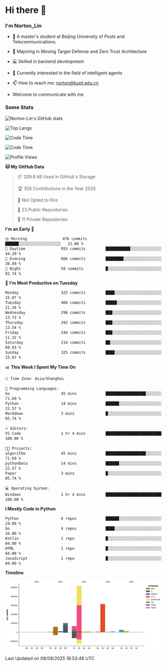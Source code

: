 
# Hi there 👋

### I'm Norton_Lin
- 🏫 A master's student at Beijing University of Posts and Telecommunications.
- 🌱 Majoring in Moving Target Defense and Zero Trust Architecture
- 💻 Skilled in backend development
- 🤖 Currently interested in the field of intelligent agents
- 📫 How to reach me: [norton@bupt.edu.cn](mailto:norton@bupt.edu.cn)

- Welcome to communicate with me

### Some Stats
![Norton-Lin's GitHub stats](https://github-readme-stats.vercel.app/api?username=Norton-Lin&count_private=true&show_icons=true&theme=radical)

![Top Langs](https://github-readme-stats.vercel.app/api/top-langs/?username=Norton-Lin&langs_count=10&layout=compact)

![Code Time](https://github-readme-stats.vercel.app/api/wakatime?username=Norton_Lin)

<!--START_SECTION:waka-->
![Code Time](http://img.shields.io/badge/Code%20Time-1%2C017%20hrs%2019%20mins-blue)

![Profile Views](http://img.shields.io/badge/Profile%20Views-0-blue)

**🐱 My GitHub Data** 

> 📦 209.8 kB Used in GitHub's Storage 
 > 
> 🏆 358 Contributions in the Year 2025
 > 
> 🚫 Not Opted to Hire
 > 
> 📜 23 Public Repositories 
 > 
> 🔑 11 Private Repositories 
 > 
**I'm an Early 🐤** 

```text
🌞 Morning                476 commits         ██████░░░░░░░░░░░░░░░░░░░   22.08 % 
🌆 Daytime                955 commits         ███████████░░░░░░░░░░░░░░   44.29 % 
🌃 Evening                666 commits         ████████░░░░░░░░░░░░░░░░░   30.89 % 
🌙 Night                  59 commits          █░░░░░░░░░░░░░░░░░░░░░░░░   02.74 % 
```
📅 **I'm Most Productive on Tuesday** 

```text
Monday                   325 commits         ████░░░░░░░░░░░░░░░░░░░░░   15.07 % 
Tuesday                  460 commits         █████░░░░░░░░░░░░░░░░░░░░   21.34 % 
Wednesday                296 commits         ███░░░░░░░░░░░░░░░░░░░░░░   13.73 % 
Thursday                 292 commits         ███░░░░░░░░░░░░░░░░░░░░░░   13.54 % 
Friday                   244 commits         ███░░░░░░░░░░░░░░░░░░░░░░   11.32 % 
Saturday                 214 commits         ██░░░░░░░░░░░░░░░░░░░░░░░   09.93 % 
Sunday                   325 commits         ████░░░░░░░░░░░░░░░░░░░░░   15.07 % 
```


📊 **This Week I Spent My Time On** 

```text
🕑︎ Time Zone: Asia/Shanghai

💬 Programming Languages: 
Go                       45 mins             ██████████████████░░░░░░░   71.69 % 
Python                   14 mins             ██████░░░░░░░░░░░░░░░░░░░   22.57 % 
Markdown                 3 mins              █░░░░░░░░░░░░░░░░░░░░░░░░   05.74 % 

🔥 Editors: 
VS Code                  1 hr 4 mins         █████████████████████████   100.00 % 

🐱‍💻 Projects: 
algorithm                45 mins             ██████████████████░░░░░░░   71.69 % 
pythonData               14 mins             ██████░░░░░░░░░░░░░░░░░░░   22.57 % 
Paper                    3 mins              █░░░░░░░░░░░░░░░░░░░░░░░░   05.74 % 

💻 Operating System: 
Windows                  1 hr 4 mins         █████████████████████████   100.00 % 
```

**I Mostly Code in Python** 

```text
Python                   6 repos             ██████░░░░░░░░░░░░░░░░░░░   24.00 % 
Go                       4 repos             ████░░░░░░░░░░░░░░░░░░░░░   16.00 % 
Kotlin                   1 repo              █░░░░░░░░░░░░░░░░░░░░░░░░   04.00 % 
HTML                     1 repo              █░░░░░░░░░░░░░░░░░░░░░░░░   04.00 % 
JavaScript               1 repo              █░░░░░░░░░░░░░░░░░░░░░░░░   04.00 % 
```



**Timeline**

![Lines of Code chart](https://raw.githubusercontent.com/Norton-Lin/Norton-Lin/main/assets/bar_graph.png)


 Last Updated on 08/08/2025 18:53:48 UTC
<!--END_SECTION:waka-->
